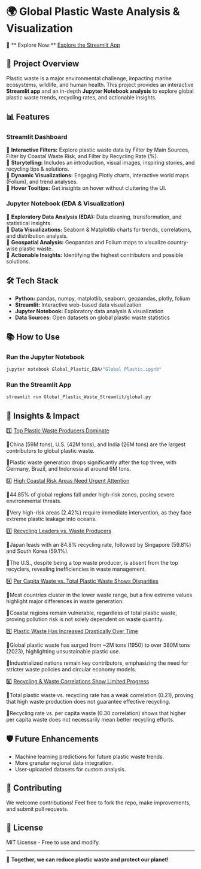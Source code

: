 # 🌍 Global Plastic Waste Analysis & Visualization

🔗 ** Explore Now:** [Explore the Streamlit App](https://globalplasticanalysis-e9kxethukbcbpxo6pvt23t.streamlit.app/)  

## 🌱 Project Overview
Plastic waste is a major environmental challenge, impacting marine ecosystems, wildlife, and human health. This project provides an interactive **Streamlit app** and an in-depth **Jupyter Notebook analysis** to explore global plastic waste trends, recycling rates, and actionable insights.

## 📊 Features
### **Streamlit Dashboard**
🔹 **Interactive Filters:** Explore plastic waste data by Filter by Main Sources, Filter by Coastal Waste Risk, and Filter by Recycling Rate (%).  
🔹 **Storytelling:** Includes an introduction, visual images, inspiring stories, and recycling tips & solutions.  
🔹 **Dynamic Visualizations:** Engaging Plotly charts, interactive world maps (Folium), and trend analyses.  
🔹 **Hover Tooltips:** Get insights on hover without cluttering the UI.  



### **Jupyter Notebook (EDA & Visualization)**
🔹 **Exploratory Data Analysis (EDA):** Data cleaning, transformation, and statistical insights.  
🔹 **Data Visualizations:** Seaborn & Matplotlib charts for trends, correlations, and distribution analysis.  
🔹 **Geospatial Analysis:** Geopandas and Folium maps to visualize country-wise plastic waste.  
🔹 **Actionable Insights:** Identifying the highest contributors and possible solutions.  

## 🛠️ Tech Stack
- **Python:** pandas, numpy, matplotlib, seaborn, geopandas, plotly, folium
- **Streamlit:** Interactive web-based data visualization
- **Jupyter Notebook:** Exploratory data analysis & visualization
- **Data Sources:** Open datasets on global plastic waste statistics

## 📚 How to Use
### **Run the Jupyter Notebook**
```bash
jupyter notebook Global_Plastic_EDA/"Global Plastic.ipynb"
```

### **Run the Streamlit App**
```bash
streamlit run Global_Plastic_Waste_Streamlit/global.py
```

## 🌿 Insights & Impact
1️⃣ <ins>Top Plastic Waste Producers Dominate</ins>

🔹China (59M tons), U.S. (42M tons), and India (26M tons) are the largest contributors to global plastic waste.

🔹Plastic waste generation drops significantly after the top three, with Germany, Brazil, and Indonesia at around 6M tons.

2️⃣ <ins>High Coastal Risk Areas Need Urgent Attention</ins>

🔹44.85% of global regions fall under high-risk zones, posing severe environmental threats.

🔹Very high-risk areas (2.42%) require immediate intervention, as they face extreme plastic leakage into oceans.

3️⃣ <ins>Recycling Leaders vs. Waste Producers</ins>

🔹Japan leads with an 84.8% recycling rate, followed by Singapore (59.8%) and South Korea (59.1%).

🔹The U.S., despite being a top waste producer, is absent from the top recyclers, revealing inefficiencies in waste management.

4️⃣ <ins>Per Capita Waste vs. Total Plastic Waste Shows Disparities</ins>

🔹Most countries cluster in the lower waste range, but a few extreme values highlight major differences in waste generation.

🔹Coastal regions remain vulnerable, regardless of total plastic waste, proving pollution risk is not solely dependent on waste quantity.

5️⃣ <ins>Plastic Waste Has Increased Drastically Over Time</ins>

🔹Global plastic waste has surged from ~2M tons (1950) to over 380M tons (2023), highlighting unsustainable plastic use.

🔹Industrialized nations remain key contributors, emphasizing the need for stricter waste policies and circular economy models.

6️⃣ <ins>Recycling & Waste Correlations Show Limited Progress</ins>

🔹Total plastic waste vs. recycling rate has a weak correlation (0.21), proving that high waste production does not guarantee effective recycling.

🔹Recycling rate vs. per capita waste (0.30 correlation) shows that higher per capita waste does not necessarily mean better recycling efforts.


## 🛡️ Future Enhancements
- Machine learning predictions for future plastic waste trends.
- More granular regional data integration.
- User-uploaded datasets for custom analysis.

## 🚀 Contributing
We welcome contributions! Feel free to fork the repo, make improvements, and submit pull requests.


## 📢 License
MIT License - Free to use and modify.

---
🌱 **Together, we can reduce plastic waste and protect our planet!**
